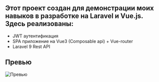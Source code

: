 ## Этот проект создан для демонстрации моих навыков в разработке на Laravel и Vue.js. Здесь реализованы:
- JWT аутентификация
- SPA приложение на Vue3 (Composable api) + Vue-router
- Laravel 9 Rest API

## Превью
![Превью](./images/preview.png)
